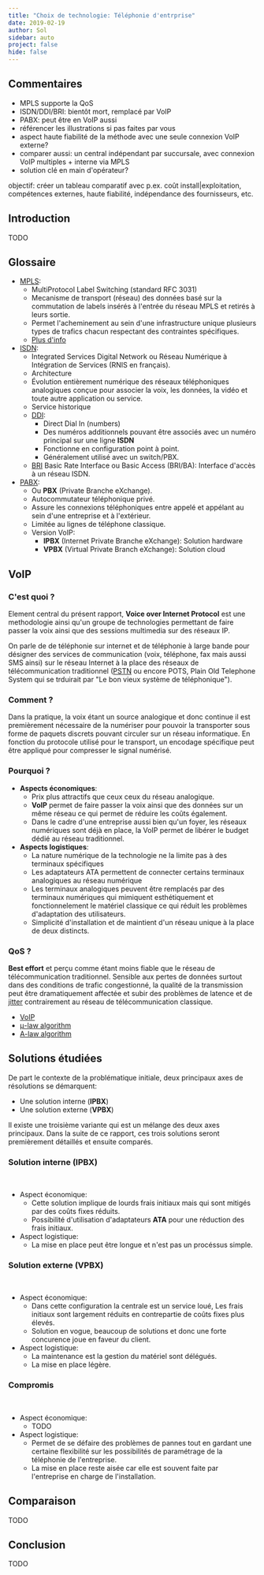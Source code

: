 ```yaml
---
title: "Choix de technologie: Téléphonie d'entrprise" 
date: 2019-02-19
author: Sol
sidebar: auto
project: false
hide: false
---
```


## Commentaires
* <Check state="false">MPLS supporte la QoS</Check>
* <Check state="false">ISDN/DDI/BRI: bientôt mort, remplacé par VoIP</Check>
* <Check state="true">PABX: peut être en VoIP aussi</Check>
* <Check state="false">référencer les illustrations si pas faites par vous</Check>
* <Check state="false">aspect haute fiabilité de la méthode avec une seule connexion VoIP externe?</Check>
* <Check state="false">comparer aussi: un central indépendant par succursale, avec connexion VoIP multiples + interne via MPLS</Check>
* <Check state="false">solution clé en main d'opérateur?</Check>

objectif: créer un tableau comparatif avec p.ex. coût install|exploitation, compétences externes, haute fiabilité, indépendance des fournisseurs, etc.

## Introduction

<st c="r">TODO</st>

## Glossaire

* [MPLS](https://fr.wikipedia.org/wiki/Multiprotocol_Label_Switching): 
  * MultiProtocol Label Switching (standard RFC 3031) 
  * Mecanisme de transport (réseau) des données basé sur la commutation de labels insérés à l'entrée du réseau MPLS et retirés à leurs sortie. 
  * Permet l'acheminement au sein d'une infrastructure unique plusieurs types de trafics chacun respectant des contraintes spécifiques. 
  * [Plus d'info](https://www.waycom.net/technologie-quest-ce-que-le-mpls/)
* [ISDN](https://en.wikipedia.org/wiki/Integrated_Services_Digital_Network): 
  * Integrated Services Digital Network ou Réseau Numérique à Intégration de Services (RNIS en français).
  * Architecture 
  * Évolution entièrement numérique des réseaux téléphoniques analogiques conçue pour associer la voix, les données, la vidéo et toute autre application ou service.
  * Service historique
  * [DDI](https://www.voip-info.org/ddi/): 
    * Direct Dial In (numbers) 
    * Des numéros additionnels pouvant être associés avec un numéro principal sur une ligne **ISDN** 
    * Fonctionne en configuration point à point. 
    * Généralement utilisé avec un switch/PBX.
  * [BRI](https://en.wikipedia.org/wiki/Basic_Rate_Interface) Basic Rate Interface ou Basic Access (BRI/BA): Interface d'accès à un réseau ISDN.
* [PABX](https://infologo.ch/central-telephonique-pbx/changer-de-central-telephonique-pabx-ou-ipbx/): 
  * Ou **PBX** (Private Branche eXchange).
  * Autocommutateur téléphonique privé. 
  * Assure les connexions téléphoniques entre appelé et appélant au sein d'une entreprise et à l'extérieur. 
  * Limitée au lignes de téléphone classique.
  * Version VoIP: 
    * **IPBX** (Internet Private Branche eXchange): Solution hardware
    * **VPBX** (Virtual Private Branch eXchange): Solution cloud

## VoIP

### C'est quoi ?
Element central du présent rapport, **Voice over Internet Protocol** est une methodologie ainsi qu'un groupe de technologies permettant de faire passer la voix ainsi que des sessions multimedia sur des réseaux IP. 

On parle de de téléphonie sur internet et de <Def def="Broadband telephony">téléphonie à large bande</Def> pour désigner des services de communication (voix, téléphone, fax mais aussi SMS ainsi) sur le réseau Internet à la place des réseaux de télécommunication traditionnel ([PSTN](https://en.wikipedia.org/wiki/Public_switched_telephone_network) ou encore POTS, Plain Old Telephone System qui se trduirait par "Le bon vieux système de téléphonique").

### Comment ?
Dans la pratique, la voix étant un source analogique et donc continue il est premièrement nécessaire de la numériser pour pouvoir la transporter sous forme de paquets discrets pouvant circuler sur un réseau informatique. En fonction du protocole utilisé pour le transport, un encodage spécifique peut être appliqué pour compresser le signal numérisé.

### Pourquoi ?

* **Aspects économiques**: 
  * Prix plus attractifs que ceux ceux du réseau analogique.
  * **VoIP** permet de faire passer la voix ainsi que des données sur un même réseau ce qui permet de réduire les coûts également.
  * Dans le cadre d'une entreprise aussi bien qu'un foyer, les réseaux numériques sont déjà en place, la VoIP permet de libérer le budget dédié au réseau traditionnel.
* **Aspects logistiques**:
  * La nature numérique de la technologie ne la limite pas à des terminaux spécifiques
  * Les adaptateurs <Def def="Analog Telephone Adapter">ATA</Def> permettent de connecter certains terminaux analogiques au réseau numérique
  * Les terminaux analogiques peuvent être remplacés par des terminaux numériques qui mimiquent esthétiquement et fonctionnelement le matériel classique ce qui réduit les problèmes d'adaptation des utilisateurs.
  * Simplicité d'installation et de maintient d'un réseau unique à la place de deux distincts.


### QoS ?
**Best effort** et perçu comme étant moins fiable que le réseau de télécommunication traditionnel. Sensible aux pertes de données surtout dans des conditions de trafic congestionné, la qualité de la transmission peut être dramatiquement affectée et subir des problèmes de latence et de [jitter](https://en.wikipedia.org/wiki/Jitter) contrairement au réseau de télécommunication classique.


* [VoIP](https://en.wikipedia.org/wiki/Voice_over_IP)
* [μ-law algorithm](https://en.wikipedia.org/wiki/%CE%9C-law_algorithm)
* [A-law algorithm](https://en.wikipedia.org/wiki/A-law_algorithm)

## Solutions étudiées

De part le contexte de la problématique initiale, deux principaux axes de résolutions se démarquent:
* Une solution interne (**IPBX**)
* Une solution externe (**VPBX**)

Il existe une troisième variante qui est un mélange des deux axes principaux. Dans la suite de ce rapport, ces trois solutions seront premièrement détaillés et ensuite comparés.

### Solution interne (IPBX)

<br>

<Col proportions="6/6" vAlign="100">
<template slot="left">

![Image](https://i.imgur.com/pobTdJb.png)


</template>
<template slot="right">

<div style="padding-left: 15px;">

Un <Def def="Internet Protocol Branch eXchange">IPBX</Def> est un standard téléphonique privé lié au réseau Internet. Les communications se font via le protocole IP et non sur les lignes analogiques comme dans le cas de **PABX** traditionnel.

Une centrale téléphonique située au siège de l'entreprise reliée à Internet et utilisant le réseau **MPLS** pour relier les succursales externes. Dans cette configuration, le système de gestion des communications est interne à l'entreprise et les communications internes ne sortent pas de l'entrprise.

</div>

</template>
</Col>

* Aspect économique:
  * Cette solution implique de lourds frais initiaux mais qui sont mitigés par des coûts fixes réduits.
  * Possibilité d'utilisation d'adaptateurs **ATA** pour une réduction des frais initiaux.
* Aspect logistique:
  * La mise en place peut être longue et n'est pas un procéssus simple.

### Solution externe (VPBX)

<br>

<Col proportions="6/6" vAlign="200">
<template slot="left">

![Image](https://i.imgur.com/JsNNLHJ.png)

</template>
<template slot="right">

<div style="padding-left: 15px;">

Un <Def def="Virtual Private Branch eXchange">VPBX</Def> est l'équivalent cloud d'un **PBX** traditionnel. Un prestataire externe se charge de la gestion des communications. Dans cette configuration, les communications interne sont gérées à l'extérieur de l'entreprise. On parle ici d'une **solution clés en main**.

</div>

</template>
</Col>

* Aspect économique:
  * Dans cette configuration la centrale est un service loué, Les frais initiaux sont largement réduits en contrepartie de coûts fixes plus élevés.
  * Solution en vogue, beaucoup de solutions et donc une forte concurence joue en faveur du client.
* Aspect logistique:
  * La maintenance est la gestion du matériel sont délégués.
  * La mise en place légère.
### Compromis

<br>

<Col proportions="6/6" vAlign="210">
<template slot="left">

![Image](https://i.imgur.com/wtGRQY9.png)

</template>
<template slot="right">

<div style="padding-left: 15px;">

Il s'aggit d'un compromis entre les deux précédentes solutions.

</div>

</template>
</Col>

* Aspect économique:
  * <st c="r">TODO</st>
* Aspect logistique:
  * Permet de se défaire des problèmes de pannes tout en gardant une certaine flexibilité sur les possibilités de paramétrage de la téléphonie de l'entreprise.
  * La mise en place reste aisée car elle est souvent faite par l'entreprise en charge de l'installation.

## Comparaison

<st c="r">TODO</st>

## Conclusion

<st c="r">TODO</st>

